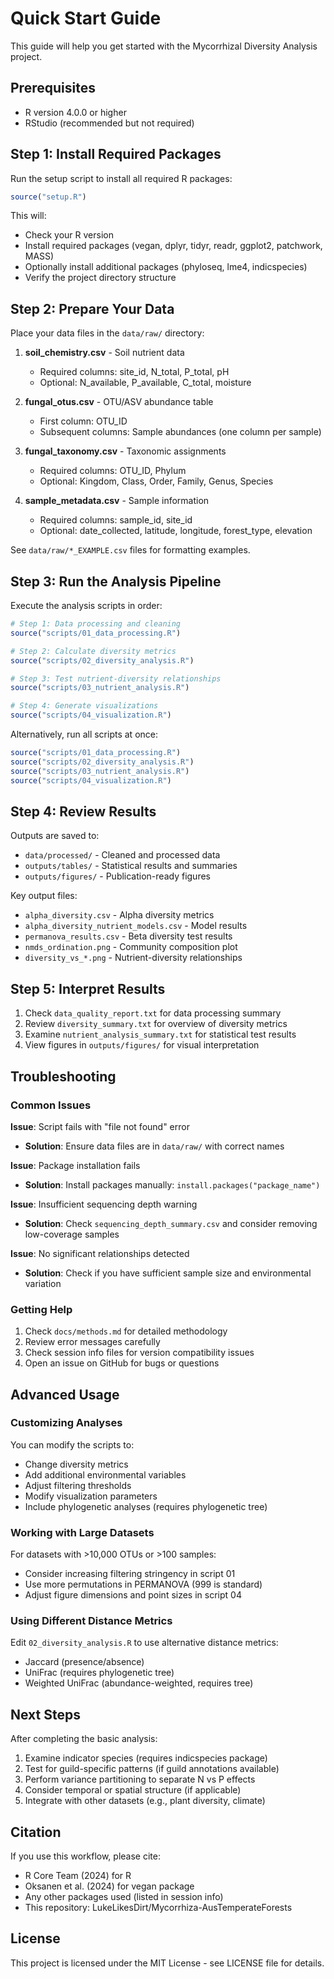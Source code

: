 # Quick Start Guide

This guide will help you get started with the Mycorrhizal Diversity Analysis project.

## Prerequisites

- R version 4.0.0 or higher
- RStudio (recommended but not required)

## Step 1: Install Required Packages

Run the setup script to install all required R packages:

```R
source("setup.R")
```

This will:
- Check your R version
- Install required packages (vegan, dplyr, tidyr, readr, ggplot2, patchwork, MASS)
- Optionally install additional packages (phyloseq, lme4, indicspecies)
- Verify the project directory structure

## Step 2: Prepare Your Data

Place your data files in the `data/raw/` directory:

1. **soil_chemistry.csv** - Soil nutrient data
   - Required columns: site_id, N_total, P_total, pH
   - Optional: N_available, P_available, C_total, moisture

2. **fungal_otus.csv** - OTU/ASV abundance table
   - First column: OTU_ID
   - Subsequent columns: Sample abundances (one column per sample)

3. **fungal_taxonomy.csv** - Taxonomic assignments
   - Required columns: OTU_ID, Phylum
   - Optional: Kingdom, Class, Order, Family, Genus, Species

4. **sample_metadata.csv** - Sample information
   - Required columns: sample_id, site_id
   - Optional: date_collected, latitude, longitude, forest_type, elevation

See `data/raw/*_EXAMPLE.csv` files for formatting examples.

## Step 3: Run the Analysis Pipeline

Execute the analysis scripts in order:

```R
# Step 1: Data processing and cleaning
source("scripts/01_data_processing.R")

# Step 2: Calculate diversity metrics
source("scripts/02_diversity_analysis.R")

# Step 3: Test nutrient-diversity relationships
source("scripts/03_nutrient_analysis.R")

# Step 4: Generate visualizations
source("scripts/04_visualization.R")
```

Alternatively, run all scripts at once:

```R
source("scripts/01_data_processing.R")
source("scripts/02_diversity_analysis.R")
source("scripts/03_nutrient_analysis.R")
source("scripts/04_visualization.R")
```

## Step 4: Review Results

Outputs are saved to:
- `data/processed/` - Cleaned and processed data
- `outputs/tables/` - Statistical results and summaries
- `outputs/figures/` - Publication-ready figures

Key output files:
- `alpha_diversity.csv` - Alpha diversity metrics
- `alpha_diversity_nutrient_models.csv` - Model results
- `permanova_results.csv` - Beta diversity test results
- `nmds_ordination.png` - Community composition plot
- `diversity_vs_*.png` - Nutrient-diversity relationships

## Step 5: Interpret Results

1. Check `data_quality_report.txt` for data processing summary
2. Review `diversity_summary.txt` for overview of diversity metrics
3. Examine `nutrient_analysis_summary.txt` for statistical test results
4. View figures in `outputs/figures/` for visual interpretation

## Troubleshooting

### Common Issues

**Issue**: Script fails with "file not found" error
- **Solution**: Ensure data files are in `data/raw/` with correct names

**Issue**: Package installation fails
- **Solution**: Install packages manually: `install.packages("package_name")`

**Issue**: Insufficient sequencing depth warning
- **Solution**: Check `sequencing_depth_summary.csv` and consider removing low-coverage samples

**Issue**: No significant relationships detected
- **Solution**: Check if you have sufficient sample size and environmental variation

### Getting Help

1. Check `docs/methods.md` for detailed methodology
2. Review error messages carefully
3. Check session info files for version compatibility issues
4. Open an issue on GitHub for bugs or questions

## Advanced Usage

### Customizing Analyses

You can modify the scripts to:
- Change diversity metrics
- Add additional environmental variables
- Adjust filtering thresholds
- Modify visualization parameters
- Include phylogenetic analyses (requires phylogenetic tree)

### Working with Large Datasets

For datasets with >10,000 OTUs or >100 samples:
- Consider increasing filtering stringency in script 01
- Use more permutations in PERMANOVA (999 is standard)
- Adjust figure dimensions and point sizes in script 04

### Using Different Distance Metrics

Edit `02_diversity_analysis.R` to use alternative distance metrics:
- Jaccard (presence/absence)
- UniFrac (requires phylogenetic tree)
- Weighted UniFrac (abundance-weighted, requires tree)

## Next Steps

After completing the basic analysis:
1. Examine indicator species (requires indicspecies package)
2. Test for guild-specific patterns (if guild annotations available)
3. Perform variance partitioning to separate N vs P effects
4. Consider temporal or spatial structure (if applicable)
5. Integrate with other datasets (e.g., plant diversity, climate)

## Citation

If you use this workflow, please cite:
- R Core Team (2024) for R
- Oksanen et al. (2024) for vegan package
- Any other packages used (listed in session info)
- This repository: LukeLikesDirt/Mycorrhiza-AusTemperateForests

## License

This project is licensed under the MIT License - see LICENSE file for details.
